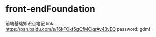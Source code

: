 # front-endFoundation
  前端基础知识点笔记
  link: https://pan.baidu.com/s/16kFOkf5gQfMCiqrAy43yEQ
  password: gdmf
